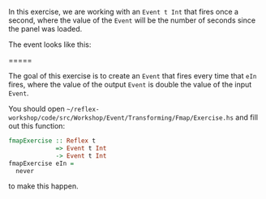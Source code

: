 In this exercise, we are working with an `Event t Int` that fires once a second, where the value of the `Event` will be the number of seconds since the panel was loaded.

The event looks like this:

=====

The goal of this exercise is to create an `Event` that fires every time that `eIn` fires, where the value of the output `Event` is double the value of the input `Event`.

You should open `~/reflex-workshop/code/src/Workshop/Event/Transforming/Fmap/Exercise.hs` and fill out this function:

```haskell
fmapExercise :: Reflex t 
             => Event t Int 
             -> Event t Int
fmapExercise eIn = 
  never
```

to make this happen.


